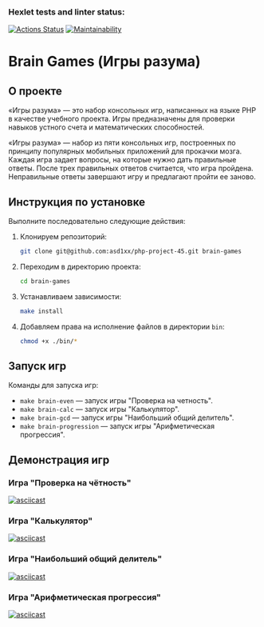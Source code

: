 ### Hexlet tests and linter status:
[![Actions Status](https://github.com/asd1xx/php-project-45/actions/workflows/hexlet-check.yml/badge.svg)](https://github.com/asd1xx/php-project-45/actions)
[![Maintainability](https://api.codeclimate.com/v1/badges/475debc79e4bc29ba228/maintainability)](https://codeclimate.com/github/asd1xx/php-project-45/maintainability)

# Brain Games (Игры разума)

## О проекте
&laquo;Игры разума&raquo;&nbsp;&mdash; это набор консольных игр, написанных на&nbsp;языке PHP в&nbsp;качестве учебного проекта. Игры предназначены для проверки навыков устного счета и&nbsp;математических способностей.

«Игры разума» — набор из пяти консольных игр, построенных по принципу популярных мобильных приложений для прокачки мозга. Каждая игра задает вопросы, на которые нужно дать правильные ответы. После трех правильных ответов считается, что игра пройдена. Неправильные ответы завершают игру и предлагают пройти ее заново.

## Инструкция по установке

Выполните последовательно следующие действия:

1. Клонируем репозиторий:
    
    ```bash
    git clone git@github.com:asd1xx/php-project-45.git brain-games
    ```
    
2. Переходим в директорию проекта:
    
    ```bash
    cd brain-games
    ```
    
3. Устанавливаем зависимости:
    
    ```bash
    make install
    ```
    
4. Добавляем права на исполнение файлов в директории `bin`:
    
    ```bash
    chmod +x ./bin/*
    ```

## Запуск игр

Команды для запуска игр:

- `make brain-even` — запуск игры "Проверка на четность".
- `make brain-calc` — запуск игры "Калькулятор".
- `make brain-gcd` — запуск игры "Наибольший общий делитель".
- `make brain-progression` — запуск игры "Арифметическая прогрессия".

## Демонстрация игр

### Игра "Проверка на чётность"
[![asciicast](https://asciinema.org/a/LovNTsopp8sy4vUiSJ7VQtVIm.svg)](https://asciinema.org/a/LovNTsopp8sy4vUiSJ7VQtVIm)

### Игра "Калькулятор"
[![asciicast](https://asciinema.org/a/ylvaYp3XQW6hUzoHipkKFoAXn.svg)](https://asciinema.org/a/ylvaYp3XQW6hUzoHipkKFoAXn)

### Игра "Наибольший общий делитель"
[![asciicast](https://asciinema.org/a/acqELJ4dL3Cg8uV5QdhJCEX33.svg)](https://asciinema.org/a/acqELJ4dL3Cg8uV5QdhJCEX33)

### Игра "Арифметическая прогрессия"
[![asciicast](https://asciinema.org/a/vykpzNDyEdH8tR3t6uBTCQUOO.svg)](https://asciinema.org/a/vykpzNDyEdH8tR3t6uBTCQUOO)
